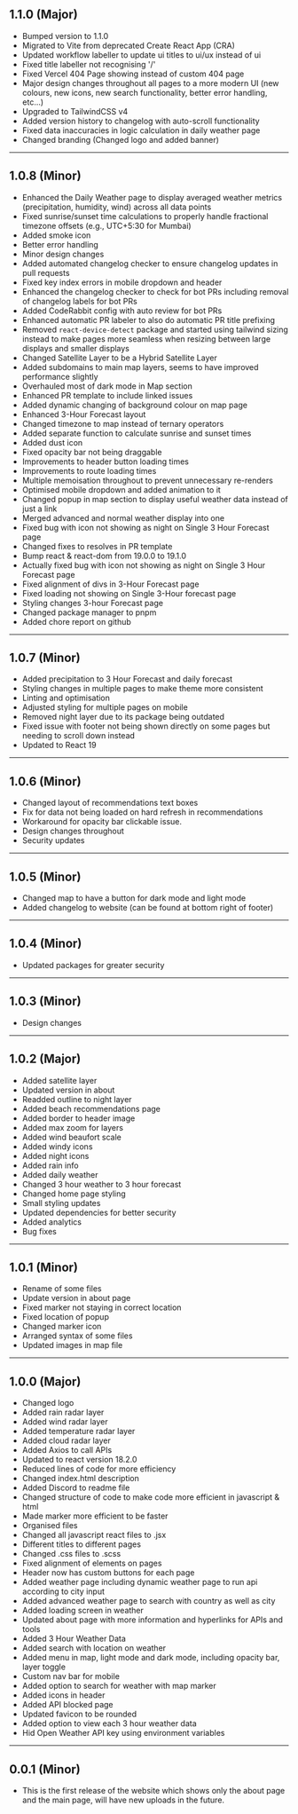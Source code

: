 ## 1.1.0 (Major)

- Bumped version to 1.1.0
- Migrated to Vite from deprecated Create React App (CRA)
- Updated workflow labeller to update ui titles to ui/ux instead of ui
- Fixed title labeller not recognising '/'
- Fixed Vercel 404 Page showing instead of custom 404 page
- Major design changes throughout all pages to a more modern UI (new colours, new icons, new search functionality, better error handling, etc...)
- Upgraded to TailwindCSS v4
- Added version history to changelog with auto-scroll functionality
- Fixed data inaccuracies in logic calculation in daily weather page
- Changed branding (Changed logo and added banner)

---

## 1.0.8 (Minor)

- Enhanced the Daily Weather page to display averaged weather metrics (precipitation, humidity, wind) across all data points
- Fixed sunrise/sunset time calculations to properly handle fractional timezone offsets (e.g., UTC+5:30 for Mumbai)
- Added smoke icon
- Better error handling
- Minor design changes
- Added automated changelog checker to ensure changelog updates in pull requests
- Fixed key index errors in mobile dropdown and header
- Enhanced the changelog checker to check for bot PRs including removal of changelog labels for bot PRs
- Added CodeRabbit config with auto review for bot PRs
- Enhanced automatic PR labeler to also do automatic PR title prefixing
- Removed `react-device-detect` package and started using tailwind sizing instead to make pages more seamless when resizing between large displays and smaller displays
- Changed Satellite Layer to be a Hybrid Satellite Layer
- Added subdomains to main map layers, seems to have improved performance slightly
- Overhauled most of dark mode in Map section
- Enhanced PR template to include linked issues
- Added dynamic changing of background colour on map page
- Enhanced 3-Hour Forecast layout
- Changed timezone to map instead of ternary operators
- Added separate function to calculate sunrise and sunset times
- Added dust icon
- Fixed opacity bar not being draggable
- Improvements to header button loading times
- Improvements to route loading times
- Multiple memoisation throughout to prevent unnecessary re-renders
- Optimised mobile dropdown and added animation to it
- Changed popup in map section to display useful weather data instead of just a link
- Merged advanced and normal weather display into one
- Fixed bug with icon not showing as night on Single 3 Hour Forecast page
- Changed fixes to resolves in PR template
- Bump react & react-dom from 19.0.0 to 19.1.0
- Actually fixed bug with icon not showing as night on Single 3 Hour Forecast page
- Fixed alignment of divs in 3-Hour Forecast page
- Fixed loading not showing on Single 3-Hour forecast page
- Styling changes 3-hour Forecast page
- Changed package manager to pnpm
- Added chore report on github

---

## 1.0.7 (Minor)

- Added precipitation to 3 Hour Forecast and daily forecast
- Styling changes in multiple pages to make theme more consistent
- Linting and optimisation
- Adjusted styling for multiple pages on mobile
- Removed night layer due to its package being outdated
- Fixed issue with footer not being shown directly on some pages but needing to scroll down instead
- Updated to React 19

---

## 1.0.6 (Minor)

- Changed layout of recommendations text boxes
- Fix for data not being loaded on hard refresh in recommendations
- Workaround for opacity bar clickable issue.
- Design changes throughout
- Security updates

---

## 1.0.5 (Minor)

- Changed map to have a button for dark mode and light mode
- Added changelog to website (can be found at bottom right of footer)

---

## 1.0.4 (Minor)

- Updated packages for greater security

---

## 1.0.3 (Minor)

- Design changes

---

## 1.0.2 (Major)

- Added satellite layer
- Updated version in about
- Readded outline to night layer
- Added beach recommendations page
- Added border to header image
- Added max zoom for layers
- Added wind beaufort scale
- Added windy icons
- Added night icons
- Added rain info
- Added daily weather
- Changed 3 hour weather to 3 hour forecast
- Changed home page styling
- Small styling updates
- Updated dependencies for better security
- Added analytics
- Bug fixes

---

## 1.0.1 (Minor)

- Rename of some files
- Update version in about page
- Fixed marker not staying in correct location
- Fixed location of popup
- Changed marker icon
- Arranged syntax of some files
- Updated images in map file

---

## 1.0.0 (Major)

- Changed logo
- Added rain radar layer
- Added wind radar layer
- Added temperature radar layer
- Added cloud radar layer
- Added Axios to call APIs
- Updated to react version 18.2.0
- Reduced lines of code for more efficiency
- Changed index.html description
- Added Discord to readme file
- Changed structure of code to make code more efficient in javascript & html
- Made marker more efficient to be faster
- Organised files
- Changed all javascript react files to .jsx
- Different titles to different pages
- Changed .css files to .scss
- Fixed alignment of elements on pages
- Header now has custom buttons for each page
- Added weather page including dynamic weather page to run api according to city input
- Added advanced weather page to search with country as well as city
- Added loading screen in weather
- Updated about page with more information and hyperlinks for APIs and tools
- Added 3 Hour Weather Data
- Added search with location on weather
- Added menu in map, light mode and dark mode, including opacity bar, layer toggle
- Custom nav bar for mobile
- Added option to search for weather with map marker
- Added icons in header
- Added API blocked page
- Updated favicon to be rounded
- Added option to view each 3 hour weather data
- Hid Open Weather API key using environment variables

---

## 0.0.1 (Minor)

- This is the first release of the website which shows only the about page and the main page, will have new uploads in the future.
